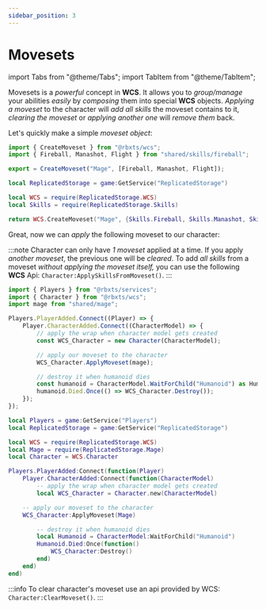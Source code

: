 ```yaml
---
sidebar_position: 3
---
```


# Movesets

import Tabs from "@theme/Tabs";
import TabItem from "@theme/TabItem";

Movesets is a *powerful* concept in **WCS**. It allows you to *group/manage* your abilities *easily* by *composing* them into special **WCS** objects.
*Applying a moveset* to the character will *add all skills* the moveset contains to it, *clearing the moveset* or *applying another one*
will *remove them* back.

Let's quickly make a simple *moveset object*:

<Tabs groupId="languages">
<TabItem value="TypeScript" default>

```ts title="mage.ts" showLineNumbers
import { CreateMoveset } from "@rbxts/wcs";
import { Fireball, Manashot, Flight } from "shared/skills/fireball";

export = CreateMoveset("Mage", [Fireball, Manashot, Flight]);
```

</TabItem>
<TabItem value="Luau">

```lua title="mage.lua" showLineNumbers
local ReplicatedStorage = game:GetService("ReplicatedStorage")

local WCS = require(ReplicatedStorage.WCS)
local Skills = require(ReplicatedStorage.Skills)

return WCS.CreateMoveset("Mage", {Skills.Fireball, Skills.Manashot, Skills.Flight})
```

</TabItem>
</Tabs>

Great, now we can *apply* the following moveset to our character:

:::note
Character can only have *1 moveset* applied at a time. If you apply *another moveset*, the previous one will be *cleared*.
To add *all skills* from a moveset *without applying the moveset itself,* you can use the following **WCS** Api: `Character:ApplySkillsFromMoveset()`.
:::

<Tabs groupId="languages">
<TabItem value="TypeScript" default>

```ts title="character.ts" showLineNumbers {10-11}
import { Players } from "@rbxts/services";
import { Character } from "@rbxts/wcs";
import mage from "shared/mage";

Players.PlayerAdded.Connect((Player) => {
	Player.CharacterAdded.Connect((CharacterModel) => {
		// apply the wrap when character model gets created
		const WCS_Character = new Character(CharacterModel);

		// apply our moveset to the character
		WCS_Character.ApplyMoveset(mage);

		// destroy it when humanoid dies
		const humanoid = CharacterModel.WaitForChild("Humanoid") as Humanoid;
		humanoid.Died.Once(() => WCS_Character.Destroy());
	});
});
```

</TabItem>
<TabItem value="Luau">

```lua title="character.lua" showLineNumbers {13-14}
local Players = game:GetService("Players")
local ReplicatedStorage = game:GetService("ReplicatedStorage")

local WCS = require(ReplicatedStorage.WCS)
local Mage = require(ReplicatedStorage.Mage)
local Character = WCS.Character

Players.PlayerAdded:Connect(function(Player)
    Player.CharacterAdded:Connect(function(CharacterModel)
    	-- apply the wrap when character model gets created
        local WCS_Character = Character.new(CharacterModel)

	-- apply our moveset to the character
	WCS_Character:ApplyMoveset(Mage)

        -- destroy it when humanoid dies
        local Humanoid = CharacterModel:WaitForChild("Humanoid")
        Humanoid.Died:Once(function()
            WCS_Character:Destroy()
        end)
    end)
end)
```

</TabItem>
</Tabs>

:::info
To clear character's moveset use an api provided by WCS: `Character:ClearMoveset()`.
:::